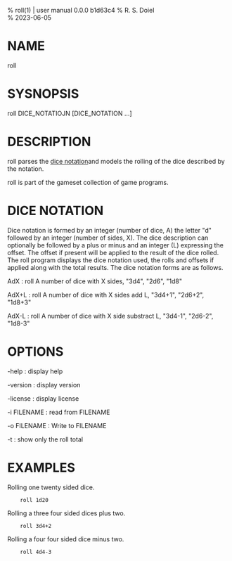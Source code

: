 % roll(1) | user manual 0.0.0 b1d63c4
% R. S. Doiel  
% 2023-06-05

# NAME

roll

# SYSNOPSIS

roll DICE_NOTATIOJN [DICE_NOTATION ...]

# DESCRIPTION

roll parses the [dice notation](https://en.wikipedia.org/wiki/Dice_notation)and models the rolling of the dice described by the notation.

roll is part of the gameset collection of game programs.

# DICE NOTATION

Dice notation is formed by an integer (number of dice, A) the letter "d" followed by an integer (number of sides, X). The dice description can optionally be followed by a plus or minus and an integer (L) expressing the offset. The offset if present will be applied to the result of the dice rolled.  The roll program displays the dice notation used, the rolls and offsets if applied along with the total results. The dice notation forms are as follows.

AdX
: roll A number of dice with X sides, "3d4", "2d6", "1d8"

AdX+L
: roll A number of dice with X sides add L, "3d4+1", "2d6+2", "1d8+3"

AdX-L
: roll A number of dice with X side substract L, "3d4-1", "2d6-2", "1d8-3"


# OPTIONS

-help
: display help

-version
: display version

-license
: display license

-i FILENAME
: read from FILENAME

-o FILENAME
: Write to FILENAME

-t
: show only the roll total


# EXAMPLES

Rolling one twenty sided dice.

~~~
	roll 1d20
~~~

Rolling a three four sided dices plus two.

~~~
	roll 3d4+2
~~~

Rolling a four four sided dice minus two.

~~~
    roll 4d4-3
~~~



